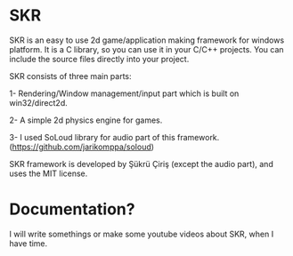 # SKR
SKR is an easy to use 2d game/application making framework for windows platform. It is a C library, so you can use it in your C/C++ projects. You can include the source files directly into your project.

SKR consists of three main parts:

1- Rendering/Window management/input part which is built on win32/direct2d.

2- A simple 2d physics engine for games.

3- I used SoLoud library for audio part of this framework. (https://github.com/jarikomppa/soloud) 

SKR framework is developed by Şükrü Çiriş (except the audio part), and uses the MIT license.

# Documentation?
I will write somethings or make some youtube videos about SKR, when I have time.

